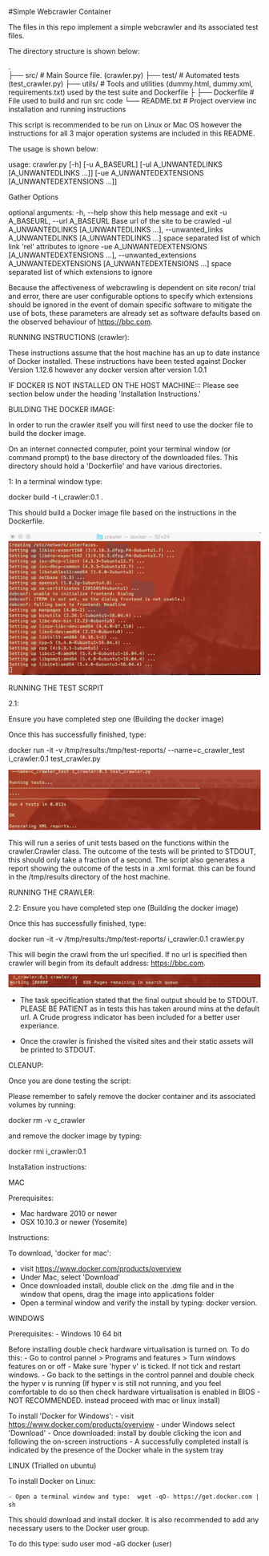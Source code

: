 #Simple Webcrawler Container

The files in this repo implement a simple webcrawler and its associated test files.

The directory structure is shown below:

.                    
├── src/                     # Main Source file. (crawler.py)
├── test/                    # Automated tests (test_crawler.py)
├── utils/                   # Tools and utilities  (dummy.html, dummy.xml, requirements.txt) used by the test suite and Dockerfile
├
├── Dockerfile				 # File used to build and run src code
└── README.txt				 # Project overview inc installation and running instructions

This script is recommended to be run on Linux or Mac OS however the instructions for all 3 major operation systems are included in this README.


The usage is shown below:

usage: crawler.py [-h] [-u A_BASEURL]
                  [-ul A_UNWANTEDLINKS [A_UNWANTEDLINKS ...]]
                  [-ue A_UNWANTEDEXTENSIONS [A_UNWANTEDEXTENSIONS ...]]

Gather Options

optional arguments:
  -h, --help            show this help message and exit
  -u A_BASEURL, --url A_BASEURL
                        Base url of the site to be crawled
  -ul A_UNWANTEDLINKS [A_UNWANTEDLINKS ...], --unwanted_links A_UNWANTEDLINKS [A_UNWANTEDLINKS ...]
                        space separated list of which link 'rel' attributes to
                        ignore
  -ue A_UNWANTEDEXTENSIONS [A_UNWANTEDEXTENSIONS ...], --unwanted_extensions A_UNWANTEDEXTENSIONS [A_UNWANTEDEXTENSIONS ...]
                        space separated list of which extensions to ignore


Because the affectiveness of webcrawling is dependent on site recon/ trial and error, there are user configurable options to specify which extensions should be ignored in the event
of domain specific software to mitigate the use of bots, these parameters are already set as software defaults based on the observed behaviour of https://bbc.com.




RUNNING INSTRUCTIONS (crawler):

These instructions assume that the host machine has an up to date instance of Docker installed. These instructions have been tested against Docker Version 1.12.6 however any docker
version after version 1.0.1

IF DOCKER IS NOT INSTALLED ON THE HOST MACHINE:::  Please see section below under the heading 'Installation Instructions.'



BUILDING THE DOCKER IMAGE:

In order to run the crawler itself you will first need to use the docker file to build the docker image.

On an internet connected computer, point your terminal window (or command prompt) to the base directory of the downloaded files. This directory should hold a 'Dockerfile' and have various directories.


1: 
In a terminal window type:

docker build -t i_crawler:0.1 .

This should build a Docker image file based on the instructions in the Dockerfile.


![Building docker image](/resources/download_image.png)




RUNNING THE TEST SCRPIT


2.1:

Ensure you have completed step one (Building the docker image)


Once this has successfully finished, type:

docker run -it -v /tmp/results:/tmp/test-reports/ --name=c_crawler_test i_crawler:0.1 test_crawler.py


![Test output](/resources/test_output.png)


This will run a series of unit tests based on the functions within the crawler.Crawler class.
The outcome of the tests will be printed to STDOUT, this should only take a fraction of a second.
The script also generates a report showing the outcome of the tests in a .xml format. this can be found in the /tmp/results directory of the host machine.








RUNNING THE CRAWLER:


2.2:
Ensure you have completed step one (Building the docker image)


Once this has successfully finished, type:

docker run -it -v /tmp/results:/tmp/test-reports/ i_crawler:0.1 crawler.py


This will begin the crawl from the url specified. If no url is specified then crawler will begin from its default address: https://bbc.com.


![Crawl in progress indicator](/resources/progress_indication.png)



- The task specification stated that the final output should be to STDOUT. PLEASE BE PATIENT as in tests this has taken around mins at the default url. 
  A Crude progress indicator has been included for a better user experiance.
  
- Once the crawler is finished the visited sites and their static assets will be printed to STDOUT.






CLEANUP:

Once you are done testing the script:

Please remember to safely remove the docker container and its associated volumes by running:

docker rm -v c_crawler


and remove the docker image by typing:

docker rmi i_crawler:0.1








Installation instructions:


MAC

Prerequisites:
 - Mac hardware 2010 or newer
 - OSX 10.10.3 or newer (Yosemite)

Instructions:

To download, 'docker for mac':

- visit https://www.docker.com/products/overview
- Under Mac, select 'Download'
- Once downloaded install, double click on the .dmg file and in the window that opens, drag the image into applications folder
- Open a terminal window and verify the install by typing: docker version.



WINDOWS

Prerequisites:
	- Windows 10 64 bit

Before installing double check hardware virtualisation is turned on. To do this:
	- Go to control pannel > Programs and features > Turn windows features on or off
	- Make sure 'hyper v'  is ticked. If not tick and restart windows.
	- Go back to the settings in the control pannel and double check the hyper v is running 
	(If hyper v is still not running, and you feel comfortable to do so then  check hardware virtualisation is enabled in BIOS - NOT RECOMMENDED. instead proceed with mac or linux install)


To install 'Docker for Windows':
	- visit https://www.docker.com/products/overview
	- under Windows select 'Download'
	- Once downloaded: install by double clicking the icon and following the on-screen instructions
	- A successfully completed install is indicated by the presence of the Docker whale in the system tray




LINUX (Trialled on ubuntu)


To install Docker on Linux:

	- Open a terminal window and type:  wget -qO- https://get.docker.com | sh

This should download and install docker. It is also recommended to add any necessary users to the Docker user group. 

To do this type:
sudo user mod -aG docker (user)
 